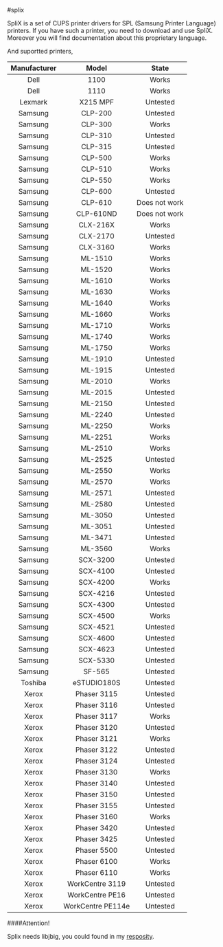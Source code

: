 #splix

SpliX is a set of CUPS printer drivers for SPL (Samsung Printer Language) printers. If you have such a printer, you need to download and use SpliX. Moreover you will find documentation about this proprietary language.

And suportted  printers,

| Manufacturer |       Model       |     State     |
| :----------: | :---------------: | :-----------: |
|     Dell     |       1100        |     Works     |
|     Dell     |       1110        |     Works     |
|   Lexmark    |     X215 MPF      |   Untested    |
|   Samsung    |      CLP-200      |   Untested    |
|   Samsung    |      CLP-300      |     Works     |
|   Samsung    |      CLP-310      |   Untested    |
|   Samsung    |      CLP-315      |   Untested    |
|   Samsung    |      CLP-500      |     Works     |
|   Samsung    |      CLP-510      |     Works     |
|   Samsung    |      CLP-550      |     Works     |
|   Samsung    |      CLP-600      |   Untested    |
|   Samsung    |      CLP-610      | Does not work |
|   Samsung    |     CLP-610ND     | Does not work |
|   Samsung    |     CLX-216X      |     Works     |
|   Samsung    |     CLX-2170      |   Untested    |
|   Samsung    |     CLX-3160      |     Works     |
|   Samsung    |      ML-1510      |     Works     |
|   Samsung    |      ML-1520      |     Works     |
|   Samsung    |      ML-1610      |     Works     |
|   Samsung    |      ML-1630      |     Works     |
|   Samsung    |      ML-1640      |     Works     |
|   Samsung    |      ML-1660      |     Works     |
|   Samsung    |      ML-1710      |     Works     |
|   Samsung    |      ML-1740      |     Works     |
|   Samsung    |      ML-1750      |     Works     |
|   Samsung    |      ML-1910      |   Untested    |
|   Samsung    |      ML-1915      |   Untested    |
|   Samsung    |      ML-2010      |     Works     |
|   Samsung    |      ML-2015      |   Untested    |
|   Samsung    |      ML-2150      |   Untested    |
|   Samsung    |      ML-2240      |   Untested    |
|   Samsung    |      ML-2250      |     Works     |
|   Samsung    |      ML-2251      |     Works     |
|   Samsung    |      ML-2510      |     Works     |
|   Samsung    |      ML-2525      |   Untested    |
|   Samsung    |      ML-2550      |     Works     |
|   Samsung    |      ML-2570      |     Works     |
|   Samsung    |      ML-2571      |   Untested    |
|   Samsung    |      ML-2580      |   Untested    |
|   Samsung    |      ML-3050      |   Untested    |
|   Samsung    |      ML-3051      |   Untested    |
|   Samsung    |      ML-3471      |   Untested    |
|   Samsung    |      ML-3560      |     Works     |
|   Samsung    |     SCX-3200      |   Untested    |
|   Samsung    |     SCX-4100      |   Untested    |
|   Samsung    |     SCX-4200      |     Works     |
|   Samsung    |     SCX-4216      |   Untested    |
|   Samsung    |     SCX-4300      |   Untested    |
|   Samsung    |     SCX-4500      |     Works     |
|   Samsung    |     SCX-4521      |   Untested    |
|   Samsung    |     SCX-4600      |   Untested    |
|   Samsung    |     SCX-4623      |   Untested    |
|   Samsung    |     SCX-5330      |   Untested    |
|   Samsung    |      SF-565       |   Untested    |
|   Toshiba    |    eSTUDIO180S    |   Untested    |
|    Xerox     |    Phaser 3115    |   Untested    |
|    Xerox     |    Phaser 3116    |   Untested    |
|    Xerox     |    Phaser 3117    |     Works     |
|    Xerox     |    Phaser 3120    |   Untested    |
|    Xerox     |    Phaser 3121    |     Works     |
|    Xerox     |    Phaser 3122    |   Untested    |
|    Xerox     |    Phaser 3124    |   Untested    |
|    Xerox     |    Phaser 3130    |     Works     |
|    Xerox     |    Phaser 3140    |   Untested    |
|    Xerox     |    Phaser 3150    |   Untested    |
|    Xerox     |    Phaser 3155    |   Untested    |
|    Xerox     |    Phaser 3160    |     Works     |
|    Xerox     |    Phaser 3420    |   Untested    |
|    Xerox     |    Phaser 3425    |   Untested    |
|    Xerox     |    Phaser 5500    |   Untested    |
|    Xerox     |    Phaser 6100    |     Works     |
|    Xerox     |    Phaser 6110    |     Works     |
|    Xerox     |  WorkCentre 3119  |   Untested    |
|    Xerox     |  WorkCentre PE16  |   Untested    |
|    Xerox     | WorkCentre PE114e |   Untested    |

####Attention!

Splix needs libjbig, you could found in my [resposity](https://github.com/jianglei12138/jbigkit).